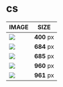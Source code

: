 # cs

| IMAGE | SIZE |
|-------|:----:|
| ![](images/fmd_cs_400x300.jpg) | **400** px |
| ![](images/fmd_cs_684x600.jpg) | **684** px |
| ![](images/fmd_cs_685x600.jpg) | **685** px |
| ![](images/fmd_cs_960x800.jpg) | **960** px |
| ![](images/fmd_cs_961x800.jpg) | **961** px |
